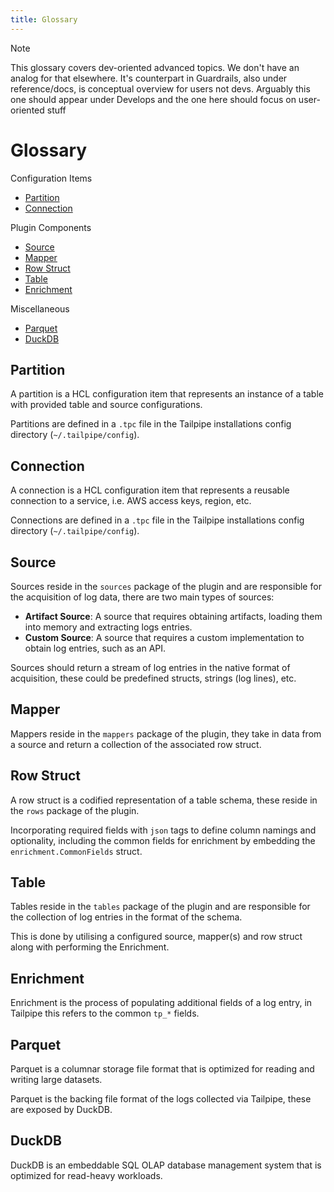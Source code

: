 ```yaml
---
title: Glossary
---
```


>[!NOTE]
> This glossary covers dev-oriented advanced topics. We don't have an analog for that elsewhere.
> It's counterpart in Guardrails, also under reference/docs, is conceptual overview for users not devs.
> Arguably this one should appear under Develops and the one here should focus on user-oriented stuff
# Glossary


Configuration Items
- [Partition](#partition)
- [Connection](#connection)

Plugin Components
- [Source](#source)
- [Mapper](#mapper)
- [Row Struct](#row-struct)
- [Table](#table)
- [Enrichment](#enrichment)

Miscellaneous
- [Parquet](#parquet)
- [DuckDB](#duckdb)


## Partition

A partition is a HCL configuration item that represents an instance of a table with provided table and source configurations.

Partitions are defined in a `.tpc` file in the Tailpipe installations config directory (`~/.tailpipe/config`).

## Connection

A connection is a HCL configuration item that represents a reusable connection to a service, i.e. AWS access keys, region, etc.

Connections are defined in a `.tpc` file in the Tailpipe installations config directory (`~/.tailpipe/config`).

## Source

Sources reside in the `sources` package of the plugin and are responsible for the acquisition of log data, there are two main types of sources:

- **Artifact Source**: A source that requires obtaining artifacts, loading them into memory and extracting logs entries.
- **Custom Source**: A source that requires a custom implementation to obtain log entries, such as an API.

Sources should return a stream of log entries in the native format of acquisition, these could be predefined structs, strings (log lines), etc.

## Mapper

Mappers reside in the `mappers` package of the plugin, they take in data from a source and return a collection of the associated row struct.

## Row Struct

A row struct is a codified representation of a table schema, these reside in the `rows` package of the plugin. 

Incorporating required fields with `json` tags to define column namings and optionality, including the common fields for enrichment by embedding the `enrichment.CommonFields` struct.

## Table

Tables reside in the `tables` package of the plugin and are responsible for the collection of log entries in the format of the schema.

This is done by utilising a configured source, mapper(s) and row struct along with performing the Enrichment.


## Enrichment

Enrichment is the process of populating additional fields of a log entry, in Tailpipe this refers to the common `tp_*` fields.

## Parquet

Parquet is a columnar storage file format that is optimized for reading and writing large datasets.

Parquet is the backing file format of the logs collected via Tailpipe, these are exposed by DuckDB.

## DuckDB

DuckDB is an embeddable SQL OLAP database management system that is optimized for read-heavy workloads.